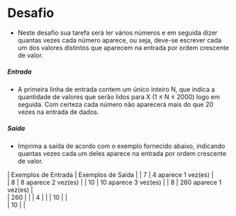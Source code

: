 # Desafio

- Neste desafio sua tarefa será ler vários números e em seguida dizer quantas vezes cada número aparece, ou seja, deve-se escrever cada um dos valores distintos que aparecem na entrada por ordem crescente de valor.

 
##### Entrada
- A primeira linha de entrada contem um único inteiro N, que indica a quantidade de valores que serão lidos para X (1 ≤ N ≤ 2000) logo em seguida. Com certeza cada número não aparecerá mais do que 20 vezes na entrada de dados.
##### Saída
- Imprima a saída de acordo com o exemplo fornecido abaixo, indicando quantas vezes cada um deles aparece na entrada por ordem crescente de valor.


 | Exemplos de Entrada 	|         Exemplos de Saída    |
 |	7   			|	4 aparece 1 vez(es)	|	
 |	8			|	8 aparece 2 vez(es)	|
 |	10			|	10 aparece 3 vez(es)	|
 |	8			|	260 aparece 1 vez(es)	|	
 |	260			|				|
 |	4			|				|
 |	10			|				|	
 |	10			|				|
